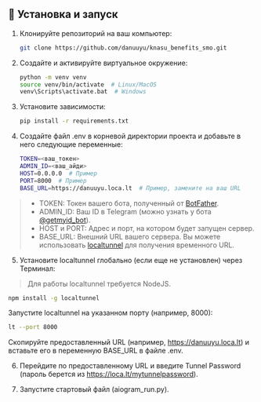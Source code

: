 ## 🚀 Установка и запуск

1. Клонируйте репозиторий на ваш компьютер:
   ```bash
   git clone https://github.com/danuuyu/knasu_benefits_smo.git

2. Создайте и активируйте виртуальное окружение:
    ```bash
    python -m venv venv
    source venv/bin/activate  # Linux/MacOS
    venv\Scripts\activate.bat  # Windows

3. Установите зависимости:
   ```bash
   pip install -r requirements.txt

4. Создайте файл .env в корневой директории проекта и добавьте в него следующие переменные:
   ```bash
   TOKEN=<ваш_токен>
   ADMIN_ID=<ваш_айди>
   HOST=0.0.0.0  # Пример
   PORT=8000  # Пример
   BASE_URL=https://danuuyu.loca.lt  # Пример, замените на ваш URL

>  - TOKEN: Токен вашего бота, полученный от [BotFather](t.me/BotFather).
>  - ADMIN_ID: Ваш ID в Telegram (можно узнать у бота [@getmyid_bot](t.me/getmyid_bot)).
>  - HOST и PORT: Адрес и порт, на котором будет запущен сервер.
>  - BASE_URL: Внешний URL вашего сервера. Вы можете использовать [localtunnel](https://localtunnel.github.io/www/) для получения временного URL.

5. Установите localtunnel глобально (если еще не установлен) через Терминал:
> Для работы localtunnel требуется NodeJS.
   ```bash
   npm install -g localtunnel
   ```
   Запустите localtunnel на указанном порту (например, 8000):
   ```bash
   lt --port 8000
   ```
   Скопируйте предоставленный URL (например, https://danuuyu.loca.lt) и вставьте его в переменную BASE_URL в файле .env.

6. Перейдите по предоставленному URL и введите Tunnel Password (пароль берется из https://loca.lt/mytunnelpassword). 

7. Запустите стартовый файл (aiogram_run.py).
